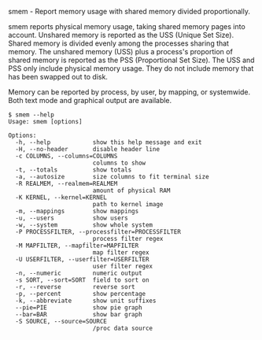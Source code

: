 smem - Report memory usage with shared memory divided proportionally.

smem  reports physical memory usage, taking shared memory pages into account.  Unshared memory is reported as the USS (Unique Set Size).  Shared memory is divided evenly among the processes sharing that memory.  The unshared memory (USS) plus a process's proportion of shared memory is reported as the PSS (Proportional Set Size).  The USS and PSS only include physical memory usage.  They do not include memory that has been swapped out to disk.

Memory can be reported by process, by user, by mapping, or systemwide.  Both text mode and graphical output are available.


```shell
$ smem --help
Usage: smem [options]

Options:
  -h, --help            show this help message and exit
  -H, --no-header       disable header line
  -c COLUMNS, --columns=COLUMNS
                        columns to show
  -t, --totals          show totals
  -a, --autosize        size columns to fit terminal size
  -R REALMEM, --realmem=REALMEM
                        amount of physical RAM
  -K KERNEL, --kernel=KERNEL
                        path to kernel image
  -m, --mappings        show mappings
  -u, --users           show users
  -w, --system          show whole system
  -P PROCESSFILTER, --processfilter=PROCESSFILTER
                        process filter regex
  -M MAPFILTER, --mapfilter=MAPFILTER
                        map filter regex
  -U USERFILTER, --userfilter=USERFILTER
                        user filter regex
  -n, --numeric         numeric output
  -s SORT, --sort=SORT  field to sort on
  -r, --reverse         reverse sort
  -p, --percent         show percentage
  -k, --abbreviate      show unit suffixes
  --pie=PIE             show pie graph
  --bar=BAR             show bar graph
  -S SOURCE, --source=SOURCE
                        /proc data source
```
